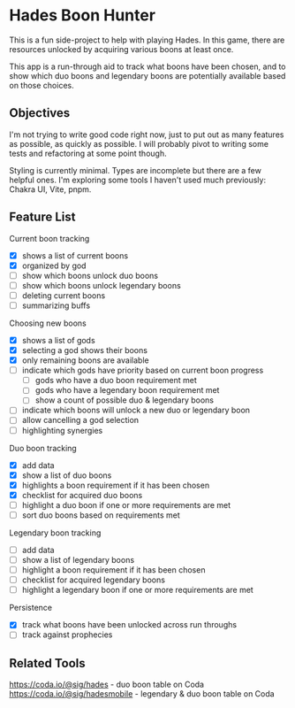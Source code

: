 # Hades Boon Hunter

This is a fun side-project to help with playing Hades. In this game, there are resources unlocked by acquiring various boons at least once.

This app is a run-through aid to track what boons have been chosen, and to show which duo boons and legendary boons are potentially available based on those choices.

## Objectives

I'm not trying to write good code right now, just to put out as many features as possible, as quickly as possible. I will probably pivot to writing some tests and refactoring at some point though.

Styling is currently minimal. Types are incomplete but there are a few helpful ones. I'm exploring some tools I haven't used much previously: Chakra UI, Vite, pnpm.

## Feature List

Current boon tracking
- [x] shows a list of current boons
- [x] organized by god
- [ ] show which boons unlock duo boons
- [ ] show which boons unlock legendary boons
- [ ] deleting current boons
- [ ] summarizing buffs

Choosing new boons
- [x] shows a list of gods
- [x] selecting a god shows their boons
- [x] only remaining boons are available
- [ ] indicate which gods have priority based on current boon progress
  - [ ] gods who have a duo boon requirement met
  - [ ] gods who have a legendary boon requirement met
  - [ ] show a count of possible duo & legendary boons
- [ ] indicate which boons will unlock a new duo or legendary boon
- [ ] allow cancelling a god selection
- [ ] highlighting synergies

Duo boon tracking
- [x] add data
- [x] show a list of duo boons
- [x] highlights a boon requirement if it has been chosen
- [x] checklist for acquired duo boons
- [ ] highlight a duo boon if one or more requirements are met
- [ ] sort duo boons based on requirements met

Legendary boon tracking
- [ ] add data
- [ ] show a list of legendary boons
- [ ] highlight a boon requirement if it has been chosen
- [ ] checklist for acquired legendary boons
- [ ] highlight a legendary boon if one or more requirements are met

Persistence
- [x] track what boons have been unlocked across run throughs
- [ ] track against prophecies

## Related Tools

https://coda.io/@sig/hades - duo boon table on Coda
https://coda.io/@sig/hadesmobile - legendary & duo boon table on Coda
